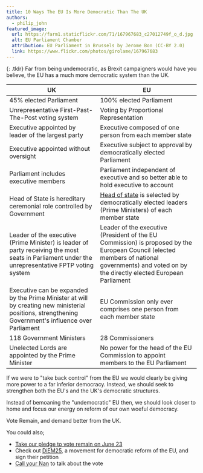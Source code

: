 ```yaml
---
title: 10 Ways The EU Is More Democratic Than The UK
authors:
  - philip_john
featured_image:
  url: https://farm1.staticflickr.com/71/167967683_c27012749f_o_d.jpg
  alt: EU Parliament Chamber
  attribution: EU Parliament in Brussels by Jerome Bon (CC-BY 2.0)
  link: https://www.flickr.com/photos/girolame/167967683
---
```


{: .tldr}
Far from being undemocratic, as Brexit campaigners would have you believe, the EU has a much more democratic system than the UK.

| UK | EU |
| --- | --- |
| 45% elected Parliament | 100% elected Parliament |
| Unrepresentative First-Past-The-Post voting system | Voting by Proportional Representation |
| Executive appointed by leader of the largest party | Executive composed of one person from each member state |
| Executive appointed without oversight | Executive subject to approval by democratically elected Parliament |
| Parliament includes executive members | Parliament independent of executive and so better able to hold executive to account |
| Head of State is hereditary ceremonial role controlled by Government | [Head of state](https://en.wikipedia.org/wiki/President_of_the_European_Council) is selected by democratically elected leaders (Prime Ministers) of each member state |
| Leader of the executive (Prime Minister) is leader of party receiving the most seats in Parliament under the unrepresentative FPTP voting system | Leader of the executive (President of the EU Commission) is proposed by the European Council (elected members of national governments) and voted on by the directly elected European Parliament |
| Executive can be expanded by the Prime Minister at will by creating new ministerial positions, strengthening Government's influence over Parliament | EU Commission only ever comprises one person from each member state |
| 118 Government Ministers | 28 Commissioners |
| Unelected Lords are appointed by the Prime Minister | No power for the head of the EU Commission to appoint members to the EU Parliament |

If we were to "take back control" from the EU we would clearly be giving more power to a far inferior democracy. Instead, we should seek to strengthen both the EU's and the UK's democratic structures.

Instead of bemoaning the "undemocratic" EU then, we should look closer to home and focus our energy on reform of our own woeful democracy.

Vote Remain, and demand better from the UK.

You could also;

* [Take our pledge to vote remain on June 23](https://voteremain.somethingnew.org.uk/)
* Check out [DiEM25](http://diem25.org), a movement for democratic reform of the EU, and sign their petition
* [Call your Nan](http://www.callyournan.com/) to talk about the vote


